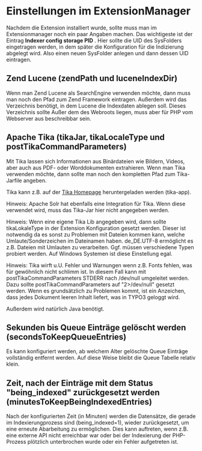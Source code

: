 Einstellungen im ExtensionManager
=================================

Nachdem die Extension installiert wurde, sollte muss man im Extensionmanager noch ein paar Angaben machen. Das wichtigeste ist der Eintrag **Indexer config storage PID** . Hier sollte die UID des SysFolders eingetragen werden, in dem später die Konfiguration für die Indizierung abgelegt wird. Also einen neuen SysFolder anlegen und dann dessen UID eintragen.

Zend Lucene (zendPath und luceneIndexDir)
-----------------------------------------

Wenn man Zend Lucene als SearchEngine verwenden möchte, dann muss man noch den Pfad zum Zend Framework eintragen. Außerdem wird das Verzeichnis benötigt, in dem Lucene die Indexdaten ablegen soll. Dieses Verzeichnis sollte Außer dem des Webroots liegen, muss aber für PHP vom Webserver aus beschreibbar sein.

Apache Tika (tikaJar, tikaLocaleType und postTikaCommandParameters)
----------------------------------------

Mit Tika lassen sich Informationen aus Binärdateien wie Bildern, Videos, aber auch aus PDF- oder Worddokumenten extrahieren. Wenn man Tika verwenden möchte, dann sollte man noch den kompletten Pfad zum Tika-Jarfile angeben.

Tika kann z.B. auf der [Tika Homepage](https://tika.apache.org/download.html) heruntergeladen werden (tika-app).

Hinweis: Apache Solr hat ebenfalls eine Integration für Tika. Wenn diese verwendet wird, muss das Tika-Jar hier nicht angegeben werden.

Hinweis: Wenn eine eigene Tika Lib angegeben wird, dann sollte tikaLokaleType in der Extension Konfiguration gesetzt werden. Dieser ist notwendig da es sonst zu Problemen mit Dateien kommen kann, welche Umlaute/Sonderzeichen im Dateinamen haben. de\_DE.UTF-8 ermöglicht es z.B. Dateien mit Umlauten zu verarbeiten. Ggf. müssen verschiedene Typen probiert werden. Auf Windows Systemen ist diese Einstellung egal.

Hinweis: Tika wirft u.U. Fehler und Warnungen wenn z.B. Fonts fehlen, was für gewöhnlich nicht schlimm ist. In diesem Fall kann mit 
postTikaCommandParameters STDERR nach /dev/null umgeleitet werden. Dazu sollte postTikaCommandParameters
auf "2>/dev/null" gesetzt werden. Wenn es grundsätzlich zu Problemen kommt, ist ein Anzeichen, dass jedes Dokument leeren Inhalt liefert, was
in TYPO3 geloggt wird. 

Außerdem wird natürlich Java benötigt.

Sekunden bis Queue Einträge gelöscht werden (secondsToKeepQueueEntries)
-----------------------------------------------------------------------

Es kann konfiguriert werden, ab welchem Alter gelöschte Queue Einträge vollständig entfernt werden. Auf diese Weise bleibt die Queue Tabelle relativ klein.

Zeit, nach der Einträge mit dem Status "being_indexed" zurückgesetzt werden (minutesToKeepBeingIndexedEntries)
---------------------------------------------------------------------------------------------------------------
Nach der konfigurierten Zeit (in Minuten) werden die Datensätze, die gerade im Indexierungprozess sind (being_indexed=1), wieder zurückgesetzt, um eine erneute Abarbeitung zu ermöglichen.
Dies kann auftreten, wenn z.B. eine externe API nicht erreichbar war oder bei der Indexierung der PHP-Prozess plötzlich unterbrochen wurde oder ein Fehler aufgetreten ist.
